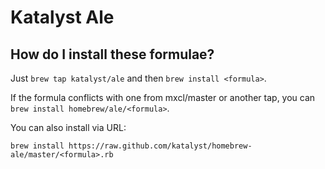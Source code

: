 Katalyst Ale
============

How do I install these formulae?
--------------------------------

Just `brew tap katalyst/ale` and then `brew install <formula>`.

If the formula conflicts with one from mxcl/master or another tap, you can `brew install homebrew/ale/<formula>`.

You can also install via URL:

```
brew install https://raw.github.com/katalyst/homebrew-ale/master/<formula>.rb
```
